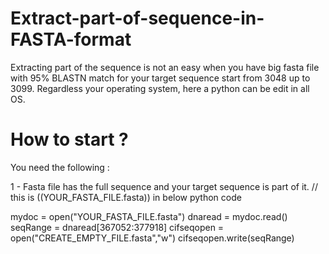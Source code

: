 # Extract-part-of-sequence-in-FASTA-format
Extracting part of the sequence is not an easy when you have big fasta file with 95% BLASTN match for your target sequence start from 3048 up to 3099. Regardless your operating system, here a python can be edit in all OS. 

# How to start ? 
You need the following : 

1 - Fasta file has the full sequence and your target sequence is part of it. // this is ((YOUR_FASTA_FILE.fasta)) in below python code 

mydoc =  open("YOUR_FASTA_FILE.fasta")
dnaread = mydoc.read()
seqRange = dnaread[367052:377918]
cifseqopen = open("CREATE_EMPTY_FILE.fasta","w")
cifseqopen.write(seqRange)
